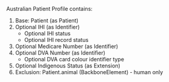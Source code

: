 Australian Patient Profile contains:

1. Base: Patient (as Patient)
1. Optional IHI (as Identifier)
	* Optional IHI status
	* Optional IHI record status
1. Optional Medicare Number (as Identifier)
1. Optional DVA Number (as Identifier)
	* Optional DVA card colour identifier type
1. Optional Indigenous Status (as Extension)
1. Exclusion: Patient.animal (BackboneElement) - human only

